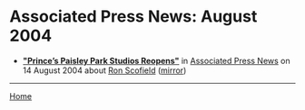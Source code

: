 # Associated Press News: August 2004

 - [**"Prince’s Paisley Park Studios Reopens"**](https://www.apnews.com/91b71d73f083cbb20e06818bf1d0895f) in [Associated Press News](https://www.apnews.com/) on 14 August 2004 about [Ron Scofield](https://bjmdotnet.github.io/pr1nc3/topics/ron-scofield/) ([mirror](https://web.archive.org/web/*/https://www.apnews.com/91b71d73f083cbb20e06818bf1d0895f))

----

[Home](./)

